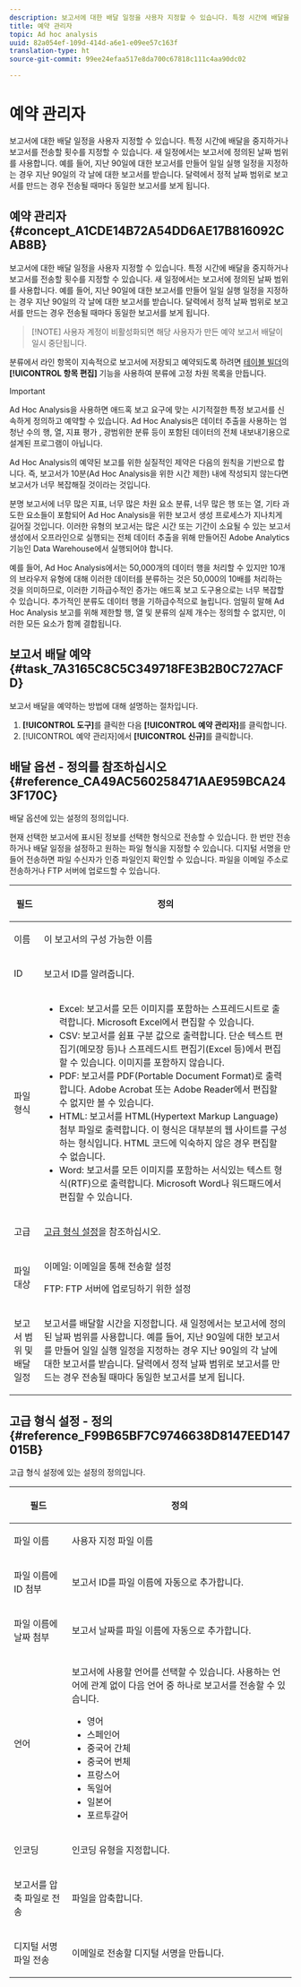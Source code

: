 ```yaml
---
description: 보고서에 대한 배달 일정을 사용자 지정할 수 있습니다. 특정 시간에 배달을 중지하거나 보고서를 전송할 횟수를 지정할 수 있습니다. 새 일정에서는 보고서에 정의된 날짜 범위를 사용합니다. 예를 들어, 지난 90일에 대한 보고서를 만들어 일일 실행 일정을 지정하는 경우 지난 90일의 각 날에 대한 보고서를 받습니다. 달력에서 정적 날짜 범위로 보고서를 만드는 경우 전송될 때마다 동일한 보고서를 보게 됩니다.
title: 예약 관리자
topic: Ad hoc analysis
uuid: 82a054ef-109d-414d-a6e1-e09ee57c163f
translation-type: ht
source-git-commit: 99ee24efaa517e8da700c67818c111c4aa90dc02

---
```



# 예약 관리자

보고서에 대한 배달 일정을 사용자 지정할 수 있습니다. 특정 시간에 배달을 중지하거나 보고서를 전송할 횟수를 지정할 수 있습니다. 새 일정에서는 보고서에 정의된 날짜 범위를 사용합니다. 예를 들어, 지난 90일에 대한 보고서를 만들어 일일 실행 일정을 지정하는 경우 지난 90일의 각 날에 대한 보고서를 받습니다. 달력에서 정적 날짜 범위로 보고서를 만드는 경우 전송될 때마다 동일한 보고서를 보게 됩니다.

## 예약 관리자 {#concept_A1CDE14B72A54DD6AE17B816092CAB8B}

보고서에 대한 배달 일정을 사용자 지정할 수 있습니다. 특정 시간에 배달을 중지하거나 보고서를 전송할 횟수를 지정할 수 있습니다. 새 일정에서는 보고서에 정의된 날짜 범위를 사용합니다. 예를 들어, 지난 90일에 대한 보고서를 만들어 일일 실행 일정을 지정하는 경우 지난 90일의 각 날에 대한 보고서를 받습니다. 달력에서 정적 날짜 범위로 보고서를 만드는 경우 전송될 때마다 동일한 보고서를 보게 됩니다.

> [!NOTE] 사용자 계정이 비활성화되면 해당 사용자가 만든 예약 보고서 배달이 일시 중단됩니다.

분류에서 라인 항목이 지속적으로 보고서에 저장되고 예약되도록 하려면 [테이블 빌더](/help/analyze/ad-hoc-analysis/c-tablebuilder.md)의 **[!UICONTROL 항목 편집]** 기능을 사용하여 분류에 고정 차원 목록을 만듭니다.

>[!IMPORTANT]
>
>Ad Hoc Analysis을 사용하면 애드혹 보고 요구에 맞는 시기적절한 특정 보고서를 신속하게 정의하고 예약할 수 있습니다. Ad Hoc Analysis은 데이터 추출을 사용하는 엄청난 수의 행, 열, 지표 평가 , 광범위한 분류 등이 포함된 데이터의 전체 내보내기용으로 설계된 프로그램이 아닙니다.
>
>Ad Hoc Analysis의 예약된 보고를 위한 실질적인 제약은 다음의 원칙을 기반으로 합니다. 즉, 보고서가 10분(Ad Hoc Analysis을 위한 시간 제한) 내에 작성되지 않는다면 보고서가 너무 복잡해질 것이라는 것입니다.
>
>분명 보고서에 너무 많은 지표, 너무 많은 차원 요소 분류, 너무 많은 행 또는 열, 기타 과도한 요소들이 포함되어 Ad Hoc Analysis을 위한 보고서 생성 프로세스가 지나치게 길어질 것입니다. 이러한 유형의 보고서는 많은 시간 또는 기간이 소요될 수 있는 보고서 생성에서 오프라인으로 실행되는 전체 데이터 추출을 위해 만들어진 Adobe Analytics 기능인 Data Warehouse에서 실행되어야 합니다.
>
>예를 들어, Ad Hoc Analysis에서는 50,000개의 데이터 행을 처리할 수 있지만 10개의 브라우저 유형에 대해 이러한 데이터를 분류하는 것은 50,000의 10배를 처리하는 것을 의미하므로, 이러한 기하급수적인 증가는 애드혹 보고 도구용으로는 너무 복잡할 수 있습니다. 추가적인 분류도 데이터 행을 기하급수적으로 늘립니다. 엄밀히 말해 Ad Hoc Analysis 보고를 위해 제한할 행, 열 및 분류의 실제 개수는 정의할 수 없지만, 이러한 모든 요소가 함께 결합됩니다.

## 보고서 배달 예약 {#task_7A3165C8C5C349718FE3B2B0C727ACFD}

보고서 배달을 예약하는 방법에 대해 설명하는 절차입니다.

<!-- 

t_schedule_delivery.xml

 -->

1. **[!UICONTROL 도구]**&#x200B;를 클릭한 다음 **[!UICONTROL 예약 관리자]**&#x200B;를 클릭합니다.
1. [!UICONTROL 예약 관리자]에서 **[!UICONTROL 신규]**&#x200B;를 클릭합니다.

## 배달 옵션 - 정의를 참조하십시오{#reference_CA49AC560258471AAE959BCA243F170C}

배달 옵션에 있는 설정의 정의입니다.

<!-- 

r_delivery_options.xml

 -->

현재 선택한 보고서에 표시된 정보를 선택한 형식으로 전송할 수 있습니다. 한 번만 전송하거나 배달 일정을 설정하고 원하는 파일 형식을 지정할 수 있습니다. 디지털 서명을 만들어 전송하면 파일 수신자가 인증 파일인지 확인할 수 있습니다. 파일을 이메일 주소로 전송하거나 FTP 서버에 업로드할 수 있습니다.

<table id="table_C18A0F1C9E214EB585A29801BA2400F8"> 
 <thead> 
  <tr> 
   <th colname="col1" class="entry"> <p>필드 </p> </th> 
   <th colname="col2" class="entry"> <p>정의 </p> </th> 
  </tr> 
 </thead>
 <tbody> 
  <tr> 
   <td colname="col1"> <p>이름 </p> </td> 
   <td colname="col2"> <p> 이 보고서의 구성 가능한 이름 </p> </td> 
  </tr> 
  <tr> 
   <td colname="col1"> <p>ID </p> </td> 
   <td colname="col2"> <p>보고서 ID를 알려줍니다. </p> </td> 
  </tr> 
  <tr> 
   <td colname="col1"> <p> 파일 형식 </p> </td> 
   <td colname="col2"> 
    <ul id="ul_711C2D9B216C48359F7B42521D927872"> 
     <li id="li_36E8DEFDA1B84890A4204A6DFF4E0267">Excel: 보고서를 모든 이미지를 포함하는 스프레드시트로 출력합니다. Microsoft Excel에서 편집할 수 있습니다. </li> 
     <li id="li_C918FA3AE8194BD2B59E554DAC7CBBE2">CSV: 보고서를 쉼표 구분 값으로 출력합니다. 단순 텍스트 편집기(메모장 등)나 스프레드시트 편집기(Excel 등)에서 편집할 수 있습니다. 이미지를 포함하지 않습니다. </li> 
     <li id="li_B7C8C098C5264B349C21077A0DEFE059">PDF: 보고서를 PDF(Portable Document Format)로 출력합니다. Adobe Acrobat 또는 Adobe Reader에서 편집할 수 없지만 볼 수 있습니다. </li> 
     <li id="li_B1183DB25DE34B689FBD0E5B44691F49">HTML: 보고서를 HTML(Hypertext Markup Language) 첨부 파일로 출력합니다. 이 형식은 대부분의 웹 사이트를 구성하는 형식입니다. HTML 코드에 익숙하지 않은 경우 편집할 수 없습니다. </li> 
     <li id="li_5ED5F1862AB1490A9FF5695FF9F52C5E">Word: 보고서를 모든 이미지를 포함하는 서식있는 텍스트 형식(RTF)으로 출력합니다. Microsoft Word나 워드패드에서 편집할 수 있습니다. </li> 
    </ul> </td> 
  </tr> 
  <tr> 
   <td colname="col1"> <p> 고급 </p> </td> 
   <td colname="col2"> <p> <a href="/help/analyze/ad-hoc-analysis/c-schedule.md"   >고급 형식 설정</a>을 참조하십시오. </p> </td> 
  </tr> 
  <tr> 
   <td colname="col1"> <p>파일 대상 </p> </td> 
   <td colname="col2"> <p>이메일: 이메일을 통해 전송할 설정 </p> <p>FTP: FTP 서버에 업로딩하기 위한 설정 </p> </td> 
  </tr> 
  <tr> 
   <td colname="col1"> <p>보고서 범위 및 배달 일정 </p> </td> 
   <td colname="col2"> <p>보고서를 배달할 시간을 지정합니다. 새 일정에서는 보고서에 정의된 날짜 범위를 사용합니다. 예를 들어, 지난 90일에 대한 보고서를 만들어 일일 실행 일정을 지정하는 경우 지난 90일의 각 날에 대한 보고서를 받습니다. 달력에서 정적 날짜 범위로 보고서를 만드는 경우 전송될 때마다 동일한 보고서를 보게 됩니다. </p> </td> 
  </tr> 
 </tbody> 
</table>

## 고급 형식 설정 - 정의 {#reference_F99B65BF7C9746638D8147EED147015B}

고급 형식 설정에 있는 설정의 정의입니다.

<!-- 

r_advanced_format_settings_dsc.xml

 -->

<table id="table_CD0888E8390745F4B83DF6AC69CB0854"> 
 <thead> 
  <tr> 
   <th colname="col1" class="entry"> <p>필드 </p> </th> 
   <th colname="col2" class="entry"> <p>정의 </p> </th> 
  </tr> 
 </thead>
 <tbody> 
  <tr> 
   <td colname="col1"> <p>파일 이름 </p> </td> 
   <td colname="col2"> <p>사용자 지정 파일 이름 </p> </td> 
  </tr> 
  <tr> 
   <td colname="col1"> <p>파일 이름에 ID 첨부 </p> </td> 
   <td colname="col2"> <p>보고서 ID를 파일 이름에 자동으로 추가합니다. </p> </td> 
  </tr> 
  <tr> 
   <td colname="col1"> <p> 파일 이름에 날짜 첨부 </p> </td> 
   <td colname="col2"> <p> 보고서 날짜를 파일 이름에 자동으로 추가합니다. </p> </td> 
  </tr> 
  <tr> 
   <td colname="col1"> <p>언어 </p> </td> 
   <td colname="col2"> <p> 보고서에 사용할 언어를 선택할 수 있습니다. 사용하는 언어에 관계 없이 다음 언어 중 하나로 보고서를 전송할 수 있습니다. </p> 
    <ul id="ul_BD3D331B0D6146F79A6D254136E43920"> 
     <li id="li_0EE6A371B1BB4627BD3F64BD0EF07E44">영어 </li> 
     <li id="li_5EF76261928543FDB36D99E4C89DE994">스페인어 </li> 
     <li id="li_FABF47E8CD64486BA1567E02460422C5">중국어 간체 </li> 
     <li id="li_8A6BC2DE92DB47DA9397B8931D8DCC6E">중국어 번체 </li> 
     <li id="li_EDA24D700BE040E8B839B82E31DABC28">프랑스어 </li> 
     <li id="li_A8D41DCCC91542BB8D0A522EC99575E8">독일어 </li> 
     <li id="li_E9F73C93C94A46B78BCE85A7261CEDD4">일본어 </li> 
     <li id="li_699B97050AA54D818659C191F4594E4E">포르투갈어 </li> 
    </ul> </td> 
  </tr> 
  <tr> 
   <td colname="col1"> <p>인코딩 </p> </td> 
   <td colname="col2"> <p>인코딩 유형을 지정합니다. </p> </td> 
  </tr> 
  <tr> 
   <td colname="col1"> <p> 보고서를 압축 파일로 전송 </p> </td> 
   <td colname="col2"> <p> 파일을 압축합니다. </p> </td> 
  </tr> 
  <tr> 
   <td colname="col1"> <p>디지털 서명 파일 전송 </p> </td> 
   <td colname="col2"> <p>이메일로 전송할 디지털 서명을 만듭니다. </p> </td> 
  </tr> 
 </tbody> 
</table>

